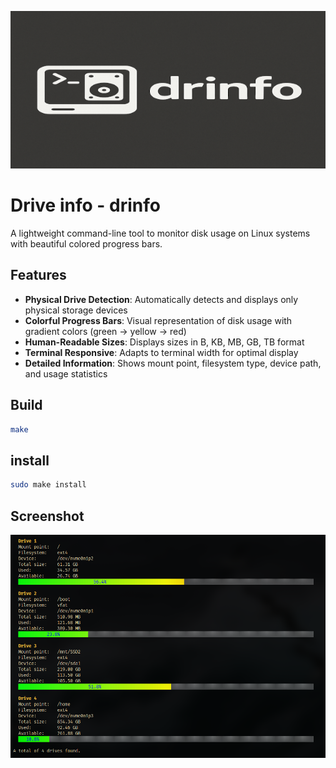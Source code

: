 ![logo](logo.png)
# Drive info - drinfo

A lightweight command-line tool to monitor disk usage on Linux systems with beautiful colored progress bars.

## Features

- **Physical Drive Detection**: Automatically detects and displays only physical storage devices
- **Colorful Progress Bars**: Visual representation of disk usage with gradient colors (green → yellow → red)
- **Human-Readable Sizes**: Displays sizes in B, KB, MB, GB, TB format
- **Terminal Responsive**: Adapts to terminal width for optimal display
- **Detailed Information**: Shows mount point, filesystem type, device path, and usage statistics

## Build

```bash
make
```

## install

```bash
sudo make install
```

## Screenshot

![screenshot](screenshot_28062025_200709.jpg)


